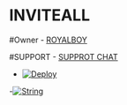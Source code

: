 # INVITEALL

#Owner - [ROYALBOY](https://t.me/ROYALBOY_XD)

#SUPPORT - [SUPPROT CHAT](https://t.me/ROYALUSERBOT_SUPPORT)

- [![Deploy](https://www.herokucdn.com/deploy/button.svg)](https://heroku.com/deploy)

-[![String](https://te.legra.ph/file/66a4ca1da262c3203a336.jpg)](https://replit.com/@kartikGaming/ROYALBOTSTRING)
